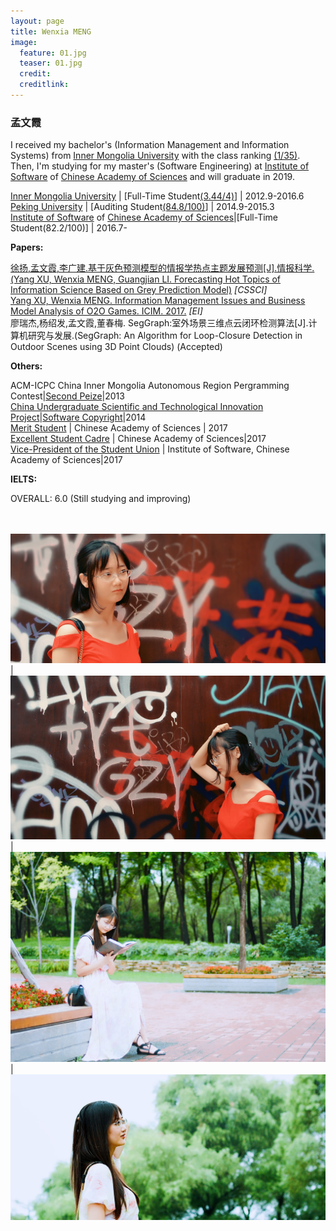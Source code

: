 ```yaml
---
layout: page
title: Wenxia MENG
image:
  feature: 01.jpg
  teaser: 01.jpg
  credit:
  creditlink:
---
```


### 孟文霞


I received my bachelor's (Information Management and Information Systems) from [Inner Mongolia University](http://www.imu.edu.cn/) with the  class ranking [(1/35)](/assets/img/rank.jpg). Then, I'm studying for my master's (Software Engineering) at [Institute of Software](http://english.is.cas.cn/) of [Chinese Academy of Sciences](http://english.cas.cn/) and will graduate in 2019. 



[Inner Mongolia University](http://www.imu.edu.cn/)   | [Full-Time Student[(3.44/4)](/assets/img/04.jpg)]    | 2012.9-2016.6    
[Peking University](http://www.pku.edu.cn/)           | [Auditing Student[(84.8/100)](/assets/img/03.jpg)]    |  2014.9-2015.3    
[Institute of Software](http://www.iscas.ac.cn/) of [Chinese Academy of Sciences](http://www.cas.cn/)|[Full-Time Student(82.2/100)]       |   2016.7-     


    
**Papers:**    

[徐扬,孟文霞,李广建.基于灰色预测模型的情报学热点主题发展预测[J].情报科学. (Yang XU, Wenxia MENG, Guangjian LI. Forecasting Hot Topics of Information Science Based on Grey Prediction Model)](http://kns.cnki.net/KCMS/detail/detail.aspx?dbcode=CJFQ&dbname=CJFDLAST2016&filename=QBKX201607001&uid=WEEvREcwSlJHSldRa1FhcTdWZDluYU9WNDIyRUs0N1NzNVZBd3FXQTdIZz0=$9A4hF_YAuvQ5obgVAqNKPCYcEjKensW4ggI8Fm4gTkoUKaID8j8gFw!!&v=MDk3OTdZUjhlWDFMdXhZUzdEaDFUM3FUcldNMUZyQ1VSTDJmYnVWdkZDdmxVNzdOTkMvQWRyRzRIOWZNcUk5Rlo=) *[CSSCI]*     
[Yang XU, Wenxia MENG. Information Management Issues and Business Model Analysis of O2O Games. ICIM. 2017.](/assets/img/ICIM2017.pdf) *[EI]*      
廖瑞杰,杨绍发,孟文霞,董春梅. SegGraph:室外场景三维点云闭环检测算法[J].计算机研究与发展.(SegGraph: An Algorithm for Loop-Closure Detection in Outdoor 
Scenes using 3D Point Clouds) (Accepted)      

    
**Others:**    

ACM-ICPC China Inner Mongolia Autonomous Region Pergramming Contest|[Second Peize](/assets/img/ACM-ICPC.jpg)|2013      
[China Undergraduate Scientific and Technological Innovation Project](/assets/img/G1.jpg)|[Software Copyright](/assets/img/G3.jpg)|2014     
[Merit Student](/assets/img/S1.jpg) | Chinese Academy of Sciences | 2017      
[Excellent Student Cadre](/assets/img/S2.jpg) | Chinese Academy of Sciences|2017      
[Vice-President of the Student Union](https://mp.weixin.qq.com/s/39xQMbd5tIienFR-MmxAqA) | Institute of Software, Chinese Academy of Sciences|2017     



**IELTS:**    
         
OVERALL: 6.0      (Still studying and improving)       

　　　　    

    
    
    
![1](/assets/img/01.jpg) | ![1](/assets/img/2.jpg)|![1](/assets/img/3.jpg) | ![1](/assets/img/4.jpg)